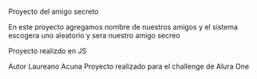 Proyecto del amigo secreto

En este proyecto agregamos nombre de nuestros amigos y el sistema escogera uno aleatorio y sera nuestro amigo secreo

Proyecto realizdo en JS

Autor Laureano Acuna
Proyecto realizado para el challenge de Alura One

